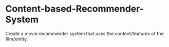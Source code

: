 # Content-based-Recommender-System
Create a movie recommender system that uses the content/features of the film/entity.
